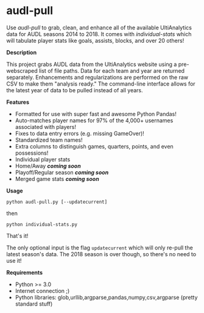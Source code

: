 # audl-pull

Use *audl-pull* to grab, clean, and enhance all of the available UltiAnalytics data for AUDL seasons 2014 to 2018. It comes with *individual-stats* which will tabulate player stats like goals, assists, blocks, and over 20 others!

**Description**

This project grabs AUDL data from the UltiAnalytics website using a pre-webscraped list of file paths. Data for each team and year are returned separately. Enhancements and regularizations are performed on the raw CSV to make them "analysis ready." The command-line interface allows for the latest year of data to be pulled instead of all years.

**Features**

- Formatted for use with super fast and awesome Python Pandas!
- Auto-matches player names for 97% of the 4,000+ usernames associated with players!
- Fixes to data entry errors (e.g. missing GameOver)!
- Standardized team names!
- Extra columns to distinguish games, quarters, points, and even possessions!
- Individual player stats
- Home/Away ***coming soon***
- Playoff/Regular season ***coming soon***
- Merged game stats ***coming soon***

**Usage**

`python audl-pull.py [--updatecurrent]`

then 

`python individual-stats.py`

That's it! 

The only optional input is the flag `updatecurrent` which will only re-pull the latest season's data. The 2018 season is over though, so there's no need to use it!

**Requirements**
- Python >= 3.0
- Internet connection ;)
- Python libraries: glob,urllib,argparse,pandas,numpy,csv,argparse (pretty standard stuff)

